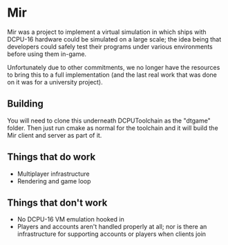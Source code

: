 Mir
=================================

Mir was a project to implement a virtual simulation in which ships with DCPU-16 hardware could be simulated on a large scale; the idea being that developers could safely test their programs under various environments before using them in-game.

Unfortunately due to other commitments, we no longer have the resources to bring this to a full implementation (and the last real work that was done on it was for a university project).

Building
-----------
You will need to clone this underneath DCPUToolchain as the "dtgame" folder.  Then just run cmake as normal for the toolchain and it will build the Mir client and server as part of it.

Things that do work
---------------------
* Multiplayer infrastructure
* Rendering and game loop

Things that don't work
------------------------
* No DCPU-16 VM emulation hooked in
* Players and accounts aren't handled properly at all; nor is there an infrastructure for supporting accounts or players when clients join
